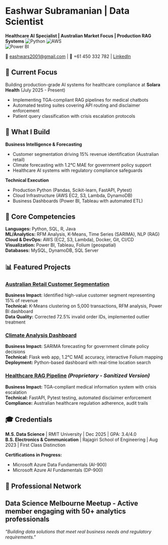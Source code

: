 # Eashwar Subramanian | Data Scientist 
**Healthcare AI Specialist | Australian Market Focus | Production RAG Systems**
![Python](https://img.shields.io/badge/Python-Expert-blue)
![AWS](https://img.shields.io/badge/AWS-Experienced-orange)  
![Power BI](https://img.shields.io/badge/PowerBI-Advanced-yellow)

📧 eashwars2001@gmail.com | 📱 +61 450 332 782 | [LinkedIn](https://linkedin.com/in/eashwar-s-02461a1b3/)
 
## 🎯 **Current Focus**
Building production-grade AI systems for healthcare compliance at **Solara Health** (July 2025 - Present)
- Implementing TGA-compliant RAG pipelines for medical chatbots
- Automated testing suites covering API routing and disclaimer enforcement
- Patient query classification with crisis escalation protocols


## 💼 **What I Build**
**Business Intelligence & Forecasting**
- Customer segmentation driving 15% revenue identification (Australian retail)
- Climate forecasting with 1.2°C MAE for government policy support
- Healthcare AI systems with regulatory compliance safeguards

**Technical Execution**
- Production Python (Pandas, Scikit-learn, FastAPI, Pytest)
- Cloud Infrastructure (AWS EC2, S3, Lambda, DynamoDB)
- Business Dashboards (Power BI, Tableau with automated ETL)

## 🔧 **Core Competencies**
**Languages:** Python, SQL, R, Java  
**ML/Analytics:** RFM Analysis, K-Means, Time Series (SARIMA), NLP (RAG)  
**Cloud & DevOps:** AWS (EC2, S3, Lambda), Docker, Git, CI/CD  
**Visualization:** Power BI, Tableau, Folium (geospatial)  
**Databases:** MySQL, DynamoDB, SQL Server

## 📊 **Featured Projects**
### [Australian Retail Customer Segmentation](./Australian-Retail-Customer-Segmentation)
**Business Impact:** Identified high-value customer segment representing 15% of revenue  
**Technical:** K-Means clustering on 5,000 transactions, RFM analysis, Power BI dashboard  
**Data Quality:** Corrected 72.5% invalid order IDs, implemented outlier treatment

### [Climate Analysis Dashboard](./Climate-Dashboard)  
**Business Impact:** SARIMA forecasting for government climate policy decisions  
**Technical:** Flask web app, 1.2°C MAE accuracy, interactive Folium mapping  
**Deployment:** Python-based dashboard with real-time location search

### [Healthcare RAG Pipeline](.) *(Proprietary - Sanitized Version)*
**Business Impact:** TGA-compliant medical information system with crisis escalation  
**Technical:** FastAPI, Pytest testing, automated disclaimer enforcement  
**Compliance:** Australian healthcare regulation adherence, audit trails

## 🎓 **Credentials**
**M.S. Data Science** | RMIT University | Dec 2025 | GPA: 3.4/4.0  
**B.S. Electronics & Communication** | Rajagiri School of Engineering | Aug 2023 | First Class Distinction

**Certifications in Progress:**
- Microsoft Azure Data Fundamentals (AI-900)
- Microsoft Azure AI Fundamentals (DP-900)

## 🤝 **Professional Network**

**Data Science Melbourne Meetup** - Active member engaging with 50+ analytics professionals
---
*"Building data solutions that meet real business needs and regulatory requirements."*
